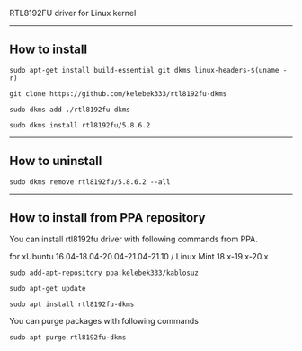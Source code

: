 RTL8192FU driver for Linux kernel 

------------------

## How to install

`sudo apt-get install build-essential git dkms linux-headers-$(uname -r)`

`git clone https://github.com/kelebek333/rtl8192fu-dkms`

`sudo dkms add ./rtl8192fu-dkms`

`sudo dkms install rtl8192fu/5.8.6.2`


------------------

## How to uninstall

`sudo dkms remove rtl8192fu/5.8.6.2 --all`


------------------

## How to install from PPA repository

You can install rtl8192fu driver with following commands from PPA.

for xUbuntu 16.04-18.04-20.04-21.04-21.10 / Linux Mint 18.x-19.x-20.x

`sudo add-apt-repository ppa:kelebek333/kablosuz`

`sudo apt-get update`

`sudo apt install rtl8192fu-dkms`


You can purge packages with following commands

`sudo apt purge rtl8192fu-dkms`

